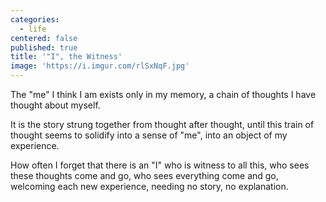 ```yaml
---
categories:
  - life
centered: false
published: true
title: '"I", the Witness'
image: 'https://i.imgur.com/rlSxNqF.jpg'
---
```

The "me" I think I am
exists only in my memory,
a chain of thoughts
I have thought about myself.

It is the story strung together
from thought after thought,
until this train of thought 
seems to solidify 
into a sense of "me",
into an object 
of my experience.


How often I forget
that there is an "I"
who is witness to all this,
who sees these thoughts
come and go,
who sees everything
come and go,
welcoming 
each new experience,
needing no story,
no explanation.


